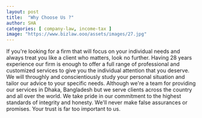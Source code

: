 ```yaml
---
layout: post
title:  "Why Choose Us ?"
author: SHA
categories: [ company-law, income-tax ]
image: "https://www.bizlaw.ooo/assets/images/27.jpg"
---
```

If you're looking for a firm that will focus on your individual needs and always treat you like a client who matters, look no further. Having 28 years experience our firm is enough to offer a full range of professional and customized services to give you the individual attention that you deserve. We will throughly and conscientiously study your personal situation and tailor our advice to your specific needs. Although we're a team  for providing our services in Dhaka, Bangladesh but we serve clients across the country and all over the world. We take pride in our commitment to the highest standards of integrity and honesty. We'll never make false assurances or promises. Your trust is far too important to us. 